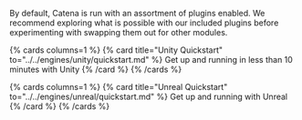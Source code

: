 By default, Catena is run with an assortment of plugins enabled. We recommend exploring what is possible with our included plugins before experimenting with swapping them out for other modules.

{% cards columns=1 %}
    {% card title="Unity Quickstart" to="../../engines/unity/quickstart.md" %}
        Get up and running in less than 10 minutes with Unity
    {% /card %}
{% /cards %}

{% cards columns=1 %}
    {% card title="Unreal Quickstart" to="../../engines/unreal/quickstart.md" %}
        Get up and running with Unreal
    {% /card %}
{% /cards %}